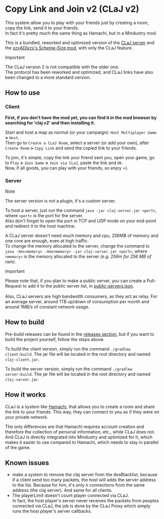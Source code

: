 # Copy Link and Join v2 (CLaJ v2)
This system allow you to play with your friends just by creating a room, copy the link, send it to your friends. <br>
In fact it's pretty much the same thing as Hamachi, but in a Mindustry mod.

This is a bundled, reworked and optimized version of the [CLaJ server](https://github.com/xzxADIxzx/Copy-Link-and-Join) and the [xzxADIxzx's Scheme-Size mod](https://github.com/xzxADIxzx/Scheme-Size), with only the CLaJ feature.

> [!IMPORTANT]
> The CLaJ version 2 is not compatible with the older one. <br>
> The protocol has been reworked and optimized, and CLaJ links have also been changed to a more standard version.

## How to use
### Client
**First, if you don't have the mod yet, you can find it in the mod browser by searching for 'claj v2' and then installing it.**

Start and host a map as normal (or your campaign): ``Host Multiplayer Game`` **>** ``Host``. <br>
Then go to ``Create a CLaJ Room``, select a server (or add your own), after ``Create Room`` **>** ``Copy Link`` and send the copied link to your friends.

To join, it's simple, copy the link your friend sent you, open your game, go to ``Play`` **>** ``Join Game`` **>** ``Join via CLaJ``, paste the link and ``OK``. <br>
Now, if all goods, you can play with your friends, so enjoy =).


### Server
> [!NOTE]
> The server version is not a plugin, it's a custom server.

To host a server, just run the command ``java -jar claj-server.jar <port>``, where ``<port>`` is the port for the server. <br>
Also don't forget to open the port in TCP and UDP mode on your end-point and redirect it to the host machine.

A CLaJ server doesn't need much memory and cpu, 256MB of memory and one core are enough, even at high traffic.<br>
To change the memory allocated to the server, change the command to ``java -Xms<memory> -Xmx<memory> -jar claj-server.jar <port>``, where ``<memory>`` is the memory allocated to the server *(e.g. 256m for 256 MB of ram)*.

> [!IMPORTANT]
> Please note that, if you plan to make a public server, you can create a Pull-Request to add it to the public server list, in [public-servers.json](https://github.com/xpdustry/claj-v2/blob/main/public-servers.json). <br><br>
> Also, CLaJ servers are high bandwidth consumers, as they act as relay. For an average server, around 1TB up/down of consumption per month and around 1MB/s of constant network usage.


## How to build
Pre-build releases can be found in the [releases section](https://github.com/Xpdustry/claj-v2/releases), but if you want to build the project yourself, follow the steps above.

To build the client version, simply run the command ``./gradlew client:build``. The jar file will be located in the root directory and named ``claj-client.jar``.

To build the server version, simply run the command ``./gradlew server:build``. The jar file will be located in the root directory and named ``claj-server.jar``.


## How it works
CLaJ is a system like [Hamachi](https://vpn.net/), that allows you to create a room and share the link to your friends. This way, they can connect to you as if they were on your private network.

The only differences are that Hamachi requires account creation and therefore the collection of personal information, etc., while CLaJ does not. And CLaJ is directly integrated into Mindustry and optimized for it, which makes it easier to use compared to Hamachi, which needs to stay in parallel of the game.


## Known issues
* make a system to remove the claj server from the dosBlacklist, because if a client send too many packets, the host will adds the server address to the list. Because for him, it's only n connections from the same address (the claj server). And same for all clients.
* The playerLimit doesn't count player connected via CLaJ. <br>
In fact, the host player's server never receives the packets from peoples connected via CLaJ, the job is done by the CLaJ Proxy which simply runs the host player's server callbacks.
